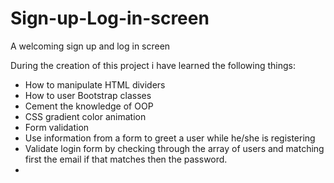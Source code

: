 # Sign-up-Log-in-screen
A welcoming sign up and log in screen

During the creation of this project i have learned the following things:

- How to manipulate HTML dividers
- How to user Bootstrap classes
- Cement the knowledge of OOP
- CSS gradient color animation
- Form validation
- Use information from a form to greet a user while he/she is registering
- Validate login form by checking through the array of users and matching first the email if that matches then the password.
-
